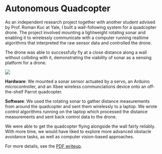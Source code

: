 ---
---

# Autonomous Quadcopter

As an independent research project together with another student advised by Prof. Roman Kuc at Yale, I built a wall-following system for a quadcopter drone. The project involved mounting a lightweight rotating sonar and enabling it to wirelessly communicate with a computer running realtime algorithms that interpreted the raw sensor data and controlled the drone.

The drone was able to successfully fly at a close distance along a wall without colliding with it, demonstrating the viability of sonar as a sensing platform for a drone.

![](/images/project_images/quadcopter/device.jpg)

**Hardware**: We mounted a sonar sensor actuated by a servo, an Arduino microcontroller, and an Xbee wireless communciations device onto an off-the-shelf Parrot quadcopter.

**Software**: We used the rotating sonar to gather distance measurements from around the quadcopter and sent them wirelessly to a laptop. We wrote control algorithms running on the laptop which processed the distance measurements and sent back control data to the drone.

We were able to get the quadcopter flying alongside the wall fairly reliably.
With more time, we would have liked to explore more advanced
obstacle avoidance tasks, as well as computer vision-based approaches.

For more details, see the [PDF writeup](/resources/quadcopter-report.pdf).
